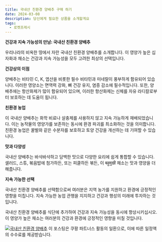 ```yaml
---
title: 국내산 친환경 양배추 구매 하기
date: 2024-03-08
description: 당신에게 필요한 상품을 소개할게요
tags:
  - 로켓프레시
---
```

**건강과 지속 가능성의 만남: 국내산 친환경 양배추**

우리나라의 비옥한 땅에서 자란 국내산 친환경 양배추를 소개합니다. 이 영양가 높은 십자화과 채소는 건강과 지속 가능성을 모두 고려한 최상의 선택입니다.

**건강상의 이점**

양배추는 비타민 C, K, 엽산을 비롯한 필수 비타민과 미네랄이 풍부하게 함유되어 있습니다. 이러한 영양소는 면역력 강화, 뼈 건강 유지, 염증 감소에 필수적입니다. 또한, 양배추에는 항산화제가 많이 함유되어 있으며, 이러한 항산화제는 신체를 자유 라디칼로부터 보호하는 데 도움이 됩니다.

**친환경 농업**

이 국내산 양배추는 화학 비료나 살충제를 사용하지 않고 지속 가능하게 재배되었습니다. 이는 농작물의 영양가를 보존하는 동시에 환경 파괴를 최소화하는 것을 의미합니다. 친환경 농업은 꿀벌와 같은 수분자를 보호하고 토양 건강을 개선하는 데 기여할 수 있습니다.

**맛과 다양성**

국내산 양배추는 바삭바삭하고 담백한 맛으로 다양한 요리에 쉽게 통합할 수 있습니다. 샐러드, 스튜, 볶음밥에 첨가하든, 또는 피클하든 볶든, 이 बहुमुखी 채소는 맛과 영양을 더해줍니다.

**지속 가능한 선택**

국내산 친환경 양배추를 선택함으로써 여러분은 지역 농가를 지원하고 환경에 긍정적인 영향을 미칩니다. 지속 가능한 농업 관행을 지지하고 건강과 행성의 미래에 투자하는 것입니다.

국내산 친환경 양배추를 식단에 추가하여 건강과 지속 가능성을 동시에 향상시키십시오. 이 영양가 높은 채소는 여러분의 건강과 환경에 긍정적인 영향을 미칠 것입니다.


[![국내산 친환경 양배추](https://i.imgur.com/81F7uro.png#center)](https://link.coupang.com/re/AFFSDP?lptag=AF5033054&pageKey=4869815591&itemId=6325980307&vendorItemId=73621404569&traceid=V0-153-518bde62e4048397&requestid=20240308165659904314753231&token=31850C%7CMIXED)
이 포스팅은 쿠팡 파트너스 활동의 일환으로, 이에 따른 일정액의 수수료를 제공받습니다.



